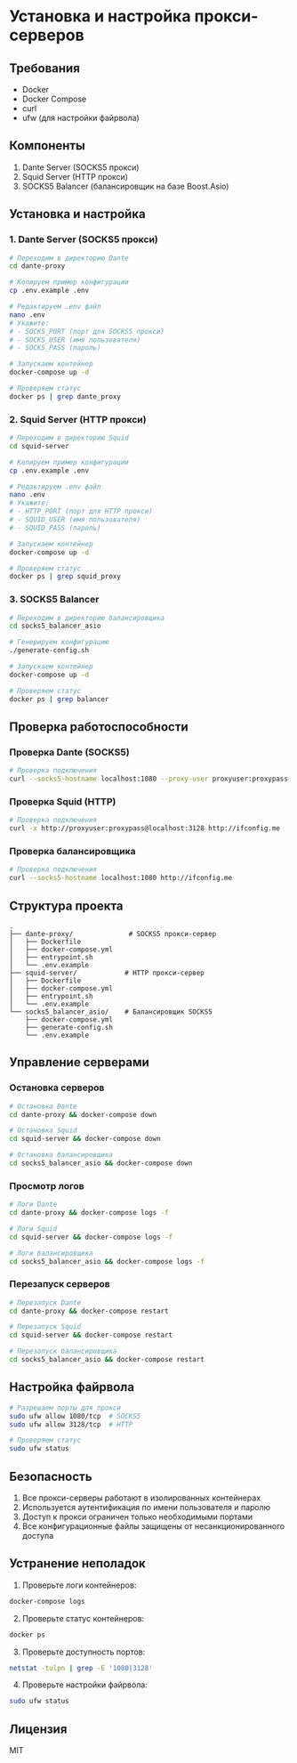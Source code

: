 # Установка и настройка прокси-серверов

## Требования
- Docker
- Docker Compose
- curl
- ufw (для настройки файрвола)

## Компоненты
1. Dante Server (SOCKS5 прокси)
2. Squid Server (HTTP прокси)
3. SOCKS5 Balancer (балансировщик на базе Boost.Asio)

## Установка и настройка

### 1. Dante Server (SOCKS5 прокси)

```bash
# Переходим в директорию Dante
cd dante-proxy

# Копируем пример конфигурации
cp .env.example .env

# Редактируем .env файл
nano .env
# Укажите:
# - SOCKS_PORT (порт для SOCKS5 прокси)
# - SOCKS_USER (имя пользователя)
# - SOCKS_PASS (пароль)

# Запускаем контейнер
docker-compose up -d

# Проверяем статус
docker ps | grep dante_proxy
```

### 2. Squid Server (HTTP прокси)

```bash
# Переходим в директорию Squid
cd squid-server

# Копируем пример конфигурации
cp .env.example .env

# Редактируем .env файл
nano .env
# Укажите:
# - HTTP_PORT (порт для HTTP прокси)
# - SQUID_USER (имя пользователя)
# - SQUID_PASS (пароль)

# Запускаем контейнер
docker-compose up -d

# Проверяем статус
docker ps | grep squid_proxy
```

### 3. SOCKS5 Balancer

```bash
# Переходим в директорию балансировщика
cd socks5_balancer_asio

# Генерируем конфигурацию
./generate-config.sh

# Запускаем контейнер
docker-compose up -d

# Проверяем статус
docker ps | grep balancer
```

## Проверка работоспособности

### Проверка Dante (SOCKS5)
```bash
# Проверка подключения
curl --socks5-hostname localhost:1080 --proxy-user proxyuser:proxypass http://ifconfig.me
```

### Проверка Squid (HTTP)
```bash
# Проверка подключения
curl -x http://proxyuser:proxypass@localhost:3128 http://ifconfig.me
```

### Проверка балансировщика
```bash
# Проверка подключения
curl --socks5-hostname localhost:1080 http://ifconfig.me
```

## Структура проекта

```
.
├── dante-proxy/              # SOCKS5 прокси-сервер
│   ├── Dockerfile
│   ├── docker-compose.yml
│   ├── entrypoint.sh
│   └── .env.example
├── squid-server/            # HTTP прокси-сервер
│   ├── Dockerfile
│   ├── docker-compose.yml
│   ├── entrypoint.sh
│   └── .env.example
└── socks5_balancer_asio/    # Балансировщик SOCKS5
    ├── docker-compose.yml
    ├── generate-config.sh
    └── .env.example
```

## Управление серверами

### Остановка серверов
```bash
# Остановка Dante
cd dante-proxy && docker-compose down

# Остановка Squid
cd squid-server && docker-compose down

# Остановка балансировщика
cd socks5_balancer_asio && docker-compose down
```

### Просмотр логов
```bash
# Логи Dante
cd dante-proxy && docker-compose logs -f

# Логи Squid
cd squid-server && docker-compose logs -f

# Логи балансировщика
cd socks5_balancer_asio && docker-compose logs -f
```

### Перезапуск серверов
```bash
# Перезапуск Dante
cd dante-proxy && docker-compose restart

# Перезапуск Squid
cd squid-server && docker-compose restart

# Перезапуск балансировщика
cd socks5_balancer_asio && docker-compose restart
```

## Настройка файрвола

```bash
# Разрешаем порты для прокси
sudo ufw allow 1080/tcp  # SOCKS5
sudo ufw allow 3128/tcp  # HTTP

# Проверяем статус
sudo ufw status
```

## Безопасность

1. Все прокси-серверы работают в изолированных контейнерах
2. Используется аутентификация по имени пользователя и паролю
3. Доступ к прокси ограничен только необходимыми портами
4. Все конфигурационные файлы защищены от несанкционированного доступа

## Устранение неполадок

1. Проверьте логи контейнеров:
```bash
docker-compose logs
```

2. Проверьте статус контейнеров:
```bash
docker ps
```

3. Проверьте доступность портов:
```bash
netstat -tulpn | grep -E '1080|3128'
```

4. Проверьте настройки файрвола:
```bash
sudo ufw status
```

## Лицензия

MIT

